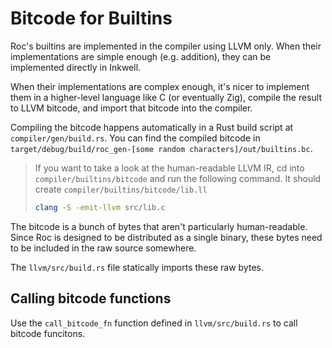 # Bitcode for Builtins

Roc's builtins are implemented in the compiler using LLVM only.
When their implementations are simple enough (e.g. addition), they
can be implemented directly in Inkwell.

When their implementations are complex enough, it's nicer to
implement them in a higher-level language like C (or eventually Zig),
compile the result to LLVM bitcode, and import that bitcode into the compiler.

Compiling the bitcode happens automatically in a Rust build script at `compiler/gen/build.rs`.
You can find the compiled bitcode in `target/debug/build/roc_gen-[some random characters]/out/builtins.bc`.

> If you want to take a look at the human-readable LLVM IR, cd into `compiler/builtins/bitcode` and
> run the following command. It should create `compiler/builtins/bitcode/lib.ll`
>
> ```bash
> clang -S -emit-llvm src/lib.c
> ```

The bitcode is a bunch of bytes that aren't particularly human-readable.
Since Roc is designed to be distributed as a single binary, these bytes
need to be included in the raw source somewhere.

The `llvm/src/build.rs` file statically imports these raw bytes.

## Calling bitcode functions

Use the `call_bitcode_fn` function defined in `llvm/src/build.rs` to call bitcode funcitons.
